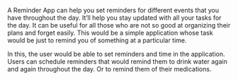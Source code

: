 A Reminder App can help you set reminders for different events that you have throughout the day. It’ll help you stay updated with all your tasks for the day. It can be useful for all those who are not so good at organizing their plans and forget easily. This would be a simple application whose task would be just to remind you of something at a particular time.

In this, the user would be able to set reminders and time in the application. Users can schedule reminders that would remind them to drink water again and again throughout the day. Or to remind them of their medications.
